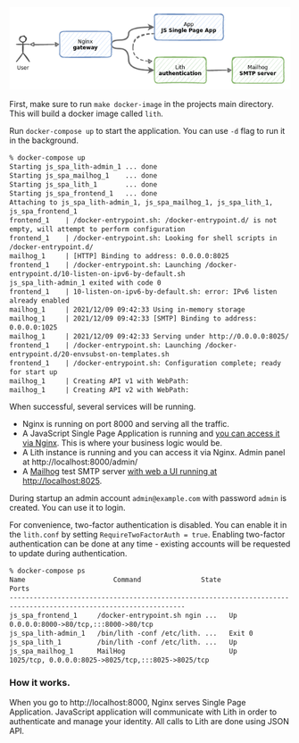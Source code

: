 ![](../../examples/js_spa/setup.png)

First, make sure to run `make docker-image` in the projects main directory. This will build a docker image called `lith`.


Run `docker-compose up` to start the application. You can use `-d` flag to run it in the background.

    % docker-compose up
    Starting js_spa_lith-admin_1 ... done
    Starting js_spa_mailhog_1    ... done
    Starting js_spa_lith_1       ... done
    Starting js_spa_frontend_1   ... done
    Attaching to js_spa_lith-admin_1, js_spa_mailhog_1, js_spa_lith_1, js_spa_frontend_1
    frontend_1    | /docker-entrypoint.sh: /docker-entrypoint.d/ is not empty, will attempt to perform configuration
    frontend_1    | /docker-entrypoint.sh: Looking for shell scripts in /docker-entrypoint.d/
    mailhog_1     | [HTTP] Binding to address: 0.0.0.0:8025
    frontend_1    | /docker-entrypoint.sh: Launching /docker-entrypoint.d/10-listen-on-ipv6-by-default.sh
    js_spa_lith-admin_1 exited with code 0
    frontend_1    | 10-listen-on-ipv6-by-default.sh: error: IPv6 listen already enabled
    mailhog_1     | 2021/12/09 09:42:33 Using in-memory storage
    mailhog_1     | 2021/12/09 09:42:33 [SMTP] Binding to address: 0.0.0.0:1025
    mailhog_1     | 2021/12/09 09:42:33 Serving under http://0.0.0.0:8025/
    frontend_1    | /docker-entrypoint.sh: Launching /docker-entrypoint.d/20-envsubst-on-templates.sh
    frontend_1    | /docker-entrypoint.sh: Configuration complete; ready for start up
    mailhog_1     | Creating API v1 with WebPath:
    mailhog_1     | Creating API v2 with WebPath:

When successful, several services will be running.

* Nginx is running on port 8000 and serving all the traffic.
* A JavaScript Single Page Application is running and [you can access it via Nginx](http://localhost:8000). This is where your business logic would be.
* A Lith instance is running and you can access it via Nginx. Admin panel at http://localhost:8000/admin/
* A [Mailhog](https://github.com/mailhog/MailHog) test SMTP server [with web a UI running at http://localhost:8025](http://localhost:8025).

During startup an admin account `admin@example.com` with password `admin` is created. You can use it to login.

For convenience, two-factor authentication is disabled. You can enable it in the `lith.conf` by setting `RequireTwoFactorAuth = true`. Enabling two-factor authentication can be done at any time - existing accounts will be requested to update during authentication.

    % docker-compose ps
    Name                      Command               State                          Ports
    ------------------------------------------------------------------------------------------------------------------
    js_spa_frontend_1     /docker-entrypoint.sh ngin ...   Up       0.0.0.0:8000->80/tcp,:::8000->80/tcp
    js_spa_lith-admin_1   /bin/lith -conf /etc/lith. ...   Exit 0
    js_spa_lith_1         /bin/lith -conf /etc/lith. ...   Up
    js_spa_mailhog_1      MailHog                          Up       1025/tcp, 0.0.0.0:8025->8025/tcp,:::8025->8025/tcp


### How it works.

When you go to http://localhost:8000, Nginx serves Single Page Application. JavaScript application will communicate with Lith in order to authenticate and manage your identity. All calls to Lith are done using JSON API.
